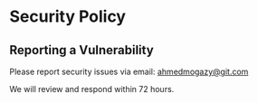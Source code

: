 # Security Policy

## Reporting a Vulnerability

Please report security issues via email: ahmedmogazy@git.com

We will review and respond within 72 hours.
